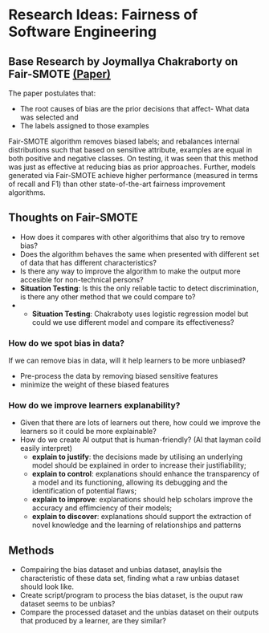# Research Ideas: Fairness of Software Engineering

## Base Research by Joymallya Chakraborty on Fair-SMOTE [(Paper)](https://www.researchgate.net/figure/Many-tools-try-to-find-or-explain-or-mitigate-bias-Fair-SMOTE-addresses-all-three_fig1_351892971)
The paper postulates that:
* The root causes of bias are the prior decisions that affect- What data was selected and 
* The labels assigned to those examples

Fair-SMOTE algorithm removes biased labels; and rebalances internal distributions such that based on sensitive attribute, examples are equal in both positive and negative classes. On testing, it was seen that this method was just as effective at reducing bias as prior approaches. Further, models generated via Fair-SMOTE achieve higher performance (measured in terms of recall and F1) than other state-of-the-art fairness improvement algorithms.

## Thoughts on Fair-SMOTE
- How does it compares with other algorithims that also try to remove bias?
- Does the algorithm behaves the same when presented with different set of data that has different characteristics?
- Is there any way to improve the algorithm to make the output more accesible for non-technical persons?
- **Situation Testing**: Is this the only reliable tactic to detect discrimination, is there any other method that we could compare to?
- - **Situation Testing**: Chakraboty uses logistic regression model but could we use different model and compare its effectiveness?

### How do we spot bias in data?
If we can remove bias in data, will it help learners to be more unbiased?
* Pre-process the data by removing biased sensitive features
* minimize the weight of these biased features

### How do we improve learners explanability?
* Given that there are lots of learners out there, how could we improve the learners so 
it could be more explainable?
* How do we create AI output that is human-friendly? (AI that layman coild easily interpret)
  - **explain to justify**: the decisions made by utilising an underlying model should be explained in order to increase their justifiability;
  - **explain to control**: explanations should enhance the transparency of a model and its functioning, allowing its debugging and the identification of potential flaws; 
  - **explain to improve**: explanations should help scholars improve the accuracy and effimciency of their models;
  - **explain to discover**: explanations should support the extraction of novel knowledge and
    the learning of relationships and patterns

## Methods
* Compairing the bias dataset and unbias dataset, anaylsis the characteristic of these data set, finding what a raw unbias dataset should look like.
* Create script/program to process the bias dataset, is the ouput raw dataset seems to be unbias?
* Compare the processed dataset and the unbias dataset on their outputs that produced by a learner, are they similar?
